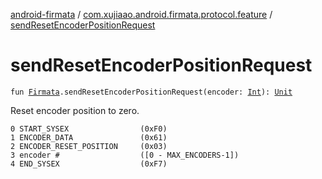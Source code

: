 [android-firmata](../index.md) / [com.xujiaao.android.firmata.protocol.feature](index.md) / [sendResetEncoderPositionRequest](./send-reset-encoder-position-request.md)

# sendResetEncoderPositionRequest

`fun `[`Firmata`](../com.xujiaao.android.firmata.protocol/-firmata/index.md)`.sendResetEncoderPositionRequest(encoder: `[`Int`](https://kotlinlang.org/api/latest/jvm/stdlib/kotlin/-int/index.html)`): `[`Unit`](https://kotlinlang.org/api/latest/jvm/stdlib/kotlin/-unit/index.html)

Reset encoder position to zero.

```
0 START_SYSEX                (0xF0)
1 ENCODER_DATA               (0x61)
2 ENCODER_RESET_POSITION     (0x03)
3 encoder #                  ([0 - MAX_ENCODERS-1])
4 END_SYSEX                  (0xF7)
```

